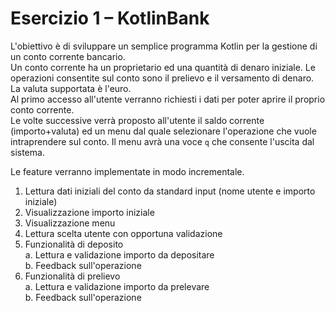 # Esercizio 1 – KotlinBank

L'obiettivo è di sviluppare un semplice programma Kotlin per la gestione di un conto corrente bancario.  
Un conto corrente ha un proprietario ed una quantità di denaro iniziale. Le operazioni consentite 
sul conto sono il prelievo e il versamento di denaro. La valuta supportata è l'euro.  
Al primo accesso all'utente verranno richiesti i dati per poter aprire il proprio conto corrente.  
Le volte successive verrà proposto all'utente il saldo corrente (importo+valuta) ed un menu dal quale selezionare 
l'operazione che vuole intraprendere sul conto. Il menu avrà una voce `q` che consente l'uscita dal sistema.    


Le feature verranno implementate in modo incrementale.  
1. Lettura dati iniziali del conto da standard input (nome utente e importo iniziale)
2. Visualizzazione importo iniziale
3. Visualizzazione menu
4. Lettura scelta utente con opportuna validazione
5. Funzionalità di deposito  
    a. Lettura e validazione importo da depositare  
    b. Feedback sull'operazione
6. Funzionalità di prelievo  
    a. Lettura e validazione importo da prelevare  
    b. Feedback sull'operazione
